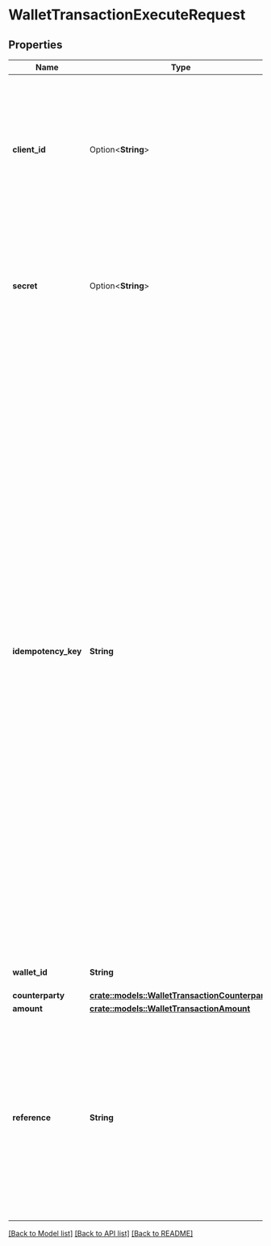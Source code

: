 # WalletTransactionExecuteRequest

## Properties

Name | Type | Description | Notes
------------ | ------------- | ------------- | -------------
**client_id** | Option<**String**> | Your Plaid API `client_id`. The `client_id` is required and may be provided either in the `PLAID-CLIENT-ID` header or as part of a request body. | [optional]
**secret** | Option<**String**> | Your Plaid API `secret`. The `secret` is required and may be provided either in the `PLAID-SECRET` header or as part of a request body. | [optional]
**idempotency_key** | **String** | A random key provided by the client, per unique wallet transaction. Maximum of 128 characters.  The API supports idempotency for safely retrying requests without accidentally performing the same operation twice. If a request to execute a wallet transaction fails due to a network connection error, then after a minimum delay of one minute, you can retry the request with the same idempotency key to guarantee that only a single wallet transaction is created. If the request was successfully processed, it will prevent any transaction that uses the same idempotency key, and was received within 24 hours of the first request, from being processed. | 
**wallet_id** | **String** | The ID of the e-wallet to debit from | 
**counterparty** | [**crate::models::WalletTransactionCounterparty**](WalletTransactionCounterparty.md) |  | 
**amount** | [**crate::models::WalletTransactionAmount**](WalletTransactionAmount.md) |  | 
**reference** | **String** | A reference for the transaction. This must be an alphanumeric string with 6 to 18 characters and must not contain any special characters or spaces. Ensure that the `reference` field is unique for each transaction. | 

[[Back to Model list]](../README.md#documentation-for-models) [[Back to API list]](../README.md#documentation-for-api-endpoints) [[Back to README]](../README.md)


